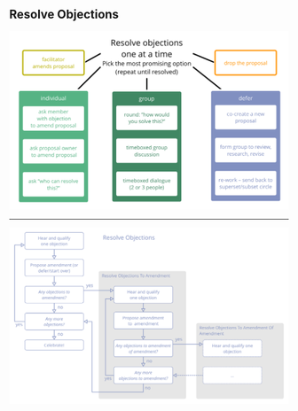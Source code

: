 ## Resolve Objections

![inline,fit](img/agreements/resolve-objections.png)

---

![inline,fit](img/agreements/resolve-objections-process.png)

